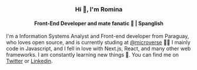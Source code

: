 
<h3 align="center">Hi 👋, I'm Romina</h3>
<h4 align="center">Front-End Developer and mate fanatic 🧉 | Spanglish</h4>

I'm a Information Systems Analyst and Front-end developer from Paraguay, who loves open source, and is currently studing at [@microverse](https://www.microverse.org/) 👩‍💻
I mainly code in Javascript, and I fell in love with Next.js, React, and many other web frameworks. I am constantly learning new things 💭. 
You can find me on [Twitter](https://twitter.com/romina_pati) or [Linkedin](https://www.linkedin.com/in/romina-patino/).
